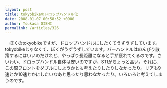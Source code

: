 ```yaml
---
layout: post
title: tokyobikeのドロップハンドル化
date: 2008-01-07 00:58:52 +0900
author: Tsukasa OISHI
permalink: /articles/326
---
```


　ぼくのtokyobikeですが、ドロップハンドルにしたくてうずうずしています。tokyobikeじゃなくて、ぼくがうずうずしています。バーハンドルはのんびり散策するにはいいのだけれど、やっぱり長距離になると手が疲れてくるのです。さいわい、ドロップハンドル自体は安いのですが、STIがちょっと高い。それに、この際フロントをダブルにしようかとも考えたりしたりしなかったり。リアも9速とか10速とかにしたいなあと思ったり思わなかったり。いろいろと考えてしまうのです。

